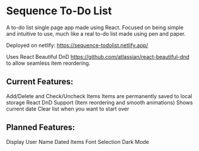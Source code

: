# Sequence To-Do List

A to-do list single page app made using React. Focused on being simple and intuitive to use, much like a real to-do list made using pen and paper.

Deployed on netlify:
https://sequence-todolist.netlify.app/

Uses React Beautiful DnD https://github.com/atlassian/react-beautiful-dnd to allow seamless item reordering.

## Current Features: 

Add/Delete and Check/Uncheck Items
Items are permanently saved to local storage
React DnD Support (Item reordering and smooth animations)
Shows current date
Clear list when you want to start over

## Planned Features: 

Display User Name
Dated Items
Font Selection
Dark Mode
